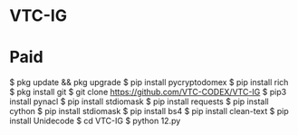 # VTC-IG
# Paid

$ pkg update && pkg upgrade
$ pip install pycryptodomex
$ pip install rich
$ pkg install git
$ git clone https://github.com/VTC-CODEX/VTC-IG
$ pip3 install pynacl
$ pip install stdiomask
$ pip install requests
$ pip install cython
$ pip install stdiomask
$ pip install bs4
$ pip install clean-text
$ pip install Unidecode
$ cd VTC-IG
$ python 12.py

